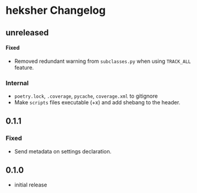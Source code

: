# heksher Changelog
## unreleased
#### Fixed
* Removed redundant warning from `subclasses.py` when using `TRACK_ALL` feature.
### Internal
* `poetry.lock`, `.coverage`, `pycache`, `coverage.xml` to gitignore
* Make `scripts` files executable (+x) and add shebang to the header.
## 0.1.1
### Fixed
* Send metadata on settings declaration.
## 0.1.0
* initial release
